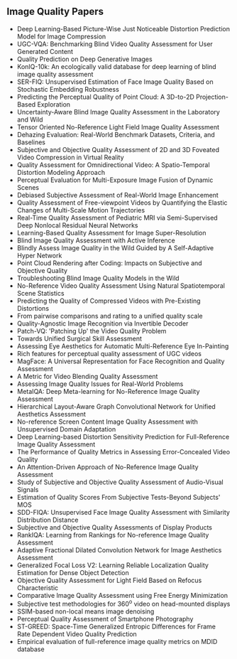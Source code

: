 <h2>  Image Quality Papers </h2>




<ul>

                             

 <li><a target="_blank" href="https://github.com/manjunath5496/Image-Quality-Papers/blob/master/im(1).pdf" style="text-decoration:none;">Deep Learning-Based Picture-Wise Just Noticeable Distortion Prediction Model for Image Compression</a></li>

 <li><a target="_blank" href="https://github.com/manjunath5496/Image-Quality-Papers/blob/master/im(2).pdf" style="text-decoration:none;">UGC-VQA: Benchmarking Blind Video Quality
Assessment for User Generated Content</a></li>

<li><a target="_blank" href="https://github.com/manjunath5496/Image-Quality-Papers/blob/master/im(3).pdf" style="text-decoration:none;">Quality Prediction on Deep Generative Images</a></li>
 <li><a target="_blank" href="https://github.com/manjunath5496/Image-Quality-Papers/blob/master/im(4).pdf" style="text-decoration:none;">KonIQ-10k: An ecologically valid database for deep learning of blind image quality assessment</a></li>                              
<li><a target="_blank" href="https://github.com/manjunath5496/Image-Quality-Papers/blob/master/im(5).pdf" style="text-decoration:none;">SER-FIQ: Unsupervised Estimation of Face Image Quality Based on Stochastic Embedding Robustness</a></li>
<li><a target="_blank" href="https://github.com/manjunath5496/Image-Quality-Papers/blob/master/im(6).pdf" style="text-decoration:none;">Predicting the Perceptual Quality of Point Cloud: A 3D-to-2D Projection-Based Exploration</a></li>
 <li><a target="_blank" href="https://github.com/manjunath5496/Image-Quality-Papers/blob/master/im(7).pdf" style="text-decoration:none;">Uncertainty-Aware Blind Image Quality Assessment in the Laboratory and Wild</a></li>

 <li><a target="_blank" href="https://github.com/manjunath5496/Image-Quality-Papers/blob/master/im(8).pdf" style="text-decoration:none;"> Tensor Oriented No-Reference Light Field Image Quality Assessment </a></li>
   <li><a target="_blank" href="https://github.com/manjunath5496/Image-Quality-Papers/blob/master/im(9).pdf" style="text-decoration:none;">Dehazing Evaluation: Real-World Benchmark Datasets, Criteria, and Baselines</a></li>
  
   
 <li><a target="_blank" href="https://github.com/manjunath5496/Image-Quality-Papers/blob/master/im(10).pdf" style="text-decoration:none;">Subjective and Objective Quality Assessment of 2D and 3D Foveated Video Compression in Virtual Reality</a></li>                              
<li><a target="_blank" href="https://github.com/manjunath5496/Image-Quality-Papers/blob/master/im(11).pdf" style="text-decoration:none;">Quality Assessment for Omnidirectional Video: A Spatio-Temporal Distortion Modeling Approach</a></li>
<li><a target="_blank" href="https://github.com/manjunath5496/Image-Quality-Papers/blob/master/im(12).pdf" style="text-decoration:none;">Perceptual Evaluation for Multi-Exposure
Image Fusion of Dynamic Scenes</a></li>
<li><a target="_blank" href="https://github.com/manjunath5496/Image-Quality-Papers/blob/master/im(13).pdf" style="text-decoration:none;">Debiased Subjective Assessment of Real-World Image Enhancement</a></li>

<li><a target="_blank" href="https://github.com/manjunath5496/Image-Quality-Papers/blob/master/im(14).pdf" style="text-decoration:none;">Quality Assessment of Free-viewpoint Videos by Quantifying the Elastic Changes of Multi-Scale Motion Trajectories</a></li>
                              
<li><a target="_blank" href="https://github.com/manjunath5496/Image-Quality-Papers/blob/master/im(15).pdf" style="text-decoration:none;">Real-Time Quality Assessment of Pediatric MRI via Semi-Supervised Deep Nonlocal Residual Neural Networks</a></li>

<li><a target="_blank" href="https://github.com/manjunath5496/Image-Quality-Papers/blob/master/im(16).pdf" style="text-decoration:none;">Learning-Based Quality Assessment for Image Super-Resolution</a></li>

  <li><a target="_blank" href="https://github.com/manjunath5496/Image-Quality-Papers/blob/master/im(17).pdf" style="text-decoration:none;">Blind Image Quality Assessment with Active Inference</a></li>   
  
<li><a target="_blank" href="https://github.com/manjunath5496/Image-Quality-Papers/blob/master/im(18).pdf" style="text-decoration:none;">Blindly Assess Image Quality in the Wild Guided by A Self-Adaptive Hyper Network</a></li> 

  
<li><a target="_blank" href="https://github.com/manjunath5496/Image-Quality-Papers/blob/master/im(19).pdf" style="text-decoration:none;">Point Cloud Rendering after Coding: Impacts on Subjective and Objective Quality</a></li> 

<li><a target="_blank" href="https://github.com/manjunath5496/Image-Quality-Papers/blob/master/im(20).pdf" style="text-decoration:none;">Troubleshooting Blind Image Quality Models in the Wild</a></li>

<li><a target="_blank" href="https://github.com/manjunath5496/Image-Quality-Papers/blob/master/im(21).pdf" style="text-decoration:none;">No-Reference Video Quality Assessment Using Natural Spatiotemporal Scene Statistics</a></li>
<li><a target="_blank" href="https://github.com/manjunath5496/Image-Quality-Papers/blob/master/im(22).pdf" style="text-decoration:none;">Predicting the Quality of Compressed Videos with Pre-Existing Distortions</a></li> 
 <li><a target="_blank" href="https://github.com/manjunath5496/Image-Quality-Papers/blob/master/im(23).pdf" style="text-decoration:none;">From pairwise comparisons and rating
to a unified quality scale</a></li> 
 

   <li><a target="_blank" href="https://github.com/manjunath5496/Image-Quality-Papers/blob/master/im(24).pdf" style="text-decoration:none;">Quality-Agnostic Image Recognition via Invertible Decoder</a></li>
 
   <li><a target="_blank" href="https://github.com/manjunath5496/Image-Quality-Papers/blob/master/im(25).pdf" style="text-decoration:none;">Patch-VQ: 'Patching Up' the Video Quality Problem</a></li>                              
 <li><a target="_blank" href="https://github.com/manjunath5496/Image-Quality-Papers/blob/master/im(26).pdf" style="text-decoration:none;">Towards Unified Surgical Skill Assessment</a></li>
 <li><a target="_blank" href="https://github.com/manjunath5496/Image-Quality-Papers/blob/master/im(27).pdf" style="text-decoration:none;">Assessing Eye Aesthetics for Automatic Multi-Reference Eye In-Painting</a></li>
   
 
   <li><a target="_blank" href="https://github.com/manjunath5496/Image-Quality-Papers/blob/master/im(28).pdf" style="text-decoration:none;">Rich features for perceptual quality assessment of UGC videos</a></li>
 
   <li><a target="_blank" href="https://github.com/manjunath5496/Image-Quality-Papers/blob/master/im(29).pdf" style="text-decoration:none;">MagFace: A Universal Representation for
Face Recognition and Quality Assessment </a></li>                              

  <li><a target="_blank" href="https://github.com/manjunath5496/Image-Quality-Papers/blob/master/im(30).pdf" style="text-decoration:none;">A Metric for Video Blending Quality Assessment</a></li>
 
   <li><a target="_blank" href="https://github.com/manjunath5496/Image-Quality-Papers/blob/master/im(31).pdf" style="text-decoration:none;">Assessing Image Quality Issues for Real-World Problems</a></li> 
    <li><a target="_blank" href="https://github.com/manjunath5496/Image-Quality-Papers/blob/master/im(32).pdf" style="text-decoration:none;">MetaIQA: Deep Meta-learning for No-Reference Image Quality Assessment</a></li> 

   <li><a target="_blank" href="https://github.com/manjunath5496/Image-Quality-Papers/blob/master/im(33).pdf" style="text-decoration:none;">Hierarchical Layout-Aware Graph Convolutional Network for Unified Aesthetics Assessment</a></li>                              

  <li><a target="_blank" href="https://github.com/manjunath5496/Image-Quality-Papers/blob/master/im(34).pdf" style="text-decoration:none;">No-reference Screen Content Image Quality Assessment with Unsupervised Domain Adaptation</a></li> 
 
  <li><a target="_blank" href="https://github.com/manjunath5496/Image-Quality-Papers/blob/master/im(35).pdf" style="text-decoration:none;">Deep Learning-based Distortion Sensitivity Prediction for Full-Reference Image Quality Assessment</a></li> 

  <li><a target="_blank" href="https://github.com/manjunath5496/Image-Quality-Papers/blob/master/im(36).pdf" style="text-decoration:none;">The Performance of Quality Metrics in Assessing Error-Concealed Video Quality</a></li> 
 
<li><a target="_blank" href="https://github.com/manjunath5496/Image-Quality-Papers/blob/master/im(37).pdf" style="text-decoration:none;">An Attention-Driven Approach of No-Reference Image Quality Assessment</a></li>
 <li><a target="_blank" href="https://github.com/manjunath5496/Image-Quality-Papers/blob/master/im(38).pdf" style="text-decoration:none;">Study of Subjective and Objective
Quality Assessment of Audio-Visual Signals</a></li>
<li><a target="_blank" href="https://github.com/manjunath5496/Image-Quality-Papers/blob/master/im(39).pdf" style="text-decoration:none;">Estimation of Quality Scores From Subjective Tests-Beyond Subjects' MOS</a></li>
 <li><a target="_blank" href="https://github.com/manjunath5496/Image-Quality-Papers/blob/master/im(40).pdf" style="text-decoration:none;">SDD-FIQA: Unsupervised Face Image Quality Assessment with Similarity Distribution Distance</a></li>                              
<li><a target="_blank" href="https://github.com/manjunath5496/Image-Quality-Papers/blob/master/im(41).pdf" style="text-decoration:none;">Subjective and Objective Quality Assessments of Display Products</a></li>
<li><a target="_blank" href="https://github.com/manjunath5496/Image-Quality-Papers/blob/master/im(42).pdf" style="text-decoration:none;">RankIQA: Learning from Rankings for No-reference Image Quality Assessment</a></li>
 
  <li><a target="_blank" href="https://github.com/manjunath5496/Image-Quality-Papers/blob/master/im(43).pdf" style="text-decoration:none;">Adaptive Fractional Dilated Convolution Network for Image Aesthetics Assessment</a></li>
 <li><a target="_blank" href="https://github.com/manjunath5496/Image-Quality-Papers/blob/master/im(44).pdf" style="text-decoration:none;">Generalized Focal Loss V2: Learning Reliable Localization Quality Estimation for Dense Object Detection</a></li>
   <li><a target="_blank" href="https://github.com/manjunath5496/Image-Quality-Papers/blob/master/im(45).pdf" style="text-decoration:none;">Objective Quality Assessment for Light Field Based on Refocus Characteristic</a></li>  
   
<li><a target="_blank" href="https://github.com/manjunath5496/Image-Quality-Papers/blob/master/im(46).pdf" style="text-decoration:none;">Comparative Image Quality Assessment using Free Energy Minimization</a></li> 
                             
<li><a target="_blank" href="https://github.com/manjunath5496/Image-Quality-Papers/blob/master/im(47).pdf" style="text-decoration:none;">Subjective test methodologies for 360<sup>o</sup> video on head-mounted displays</a></li>
<li><a target="_blank" href="https://github.com/manjunath5496/Image-Quality-Papers/blob/master/im(48).pdf" style="text-decoration:none;">SSIM-based non-local means image denoising</a></li>

<li><a target="_blank" href="https://github.com/manjunath5496/Image-Quality-Papers/blob/master/im(49).pdf" style="text-decoration:none;">Perceptual Quality Assessment of Smartphone Photography</a></li>
                              
<li><a target="_blank" href="https://github.com/manjunath5496/Image-Quality-Papers/blob/master/im(50).pdf" style="text-decoration:none;">ST-GREED: Space-Time Generalized Entropic
Differences for Frame Rate Dependent Video Quality Prediction</a></li>
<li><a target="_blank" href="https://github.com/manjunath5496/Image-Quality-Papers/blob/master/im(51).pdf" style="text-decoration:none;">Empirical evaluation of full-reference image quality metrics on MDID database</a></li>
</ul>
